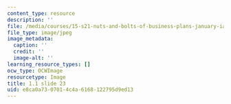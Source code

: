 ```yaml
---
content_type: resource
description: ''
file: /media/courses/15-s21-nuts-and-bolts-of-business-plans-january-iap-2014/e8ca0a7307014c4a6168122795d9ed13_Slide23.JPG
file_type: image/jpeg
image_metadata:
  caption: ''
  credit: ''
  image-alt: ''
learning_resource_types: []
ocw_type: OCWImage
resourcetype: Image
title: 1.1 slide 23
uid: e8ca0a73-0701-4c4a-6168-122795d9ed13
---
```

